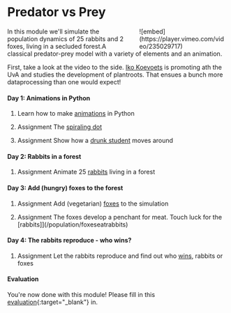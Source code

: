 # Predator vs Prey

<div style="width: 40%; float:right; margin-left: 2em;">
![embed](https://player.vimeo.com/video/235029717)
</div>

In this module we'll simulate the population dynamics of 25 rabbits and 2 foxes, living in a secluded forest.A classical predator-prey model with a variety of elements and an animation.

First, take a look at the video to the side. [Iko Koevoets](http://www.uva.nl/over-de-uva/organisatie/medewerkers/content/k/o/i.t.koevoets/i.t.koevoets.html) is promoting ath the UvA and studies the development of plantroots. That ensues a bunch more dataprocessing than one would expect!

#### Day 1: Animations in Python

1. Learn how to make [animations](/resources/animations) in Python

2. <span class="badge badge-primary">Assignment</span> The [spiraling dot](/movement/dot)

3. <span class="badge badge-primary">Assignment</span> Show how a [drunk student](/movement/student) moves around

#### Day 2: Rabbits in a forest

1. <span class="label label-primary">Assignment</span> Animate 25 [rabbits](/population/rabbits) living in a forest

#### Day 3: Add (hungry) foxes to the forest

1. <span class="label label-primary">Assignment</span> Add (vegetarian) [foxes](/population/foxes) to the simulation

2. <span class="label label-primary">Assignment</span> The foxes develop a penchant for meat. Touch luck for the [rabbits]](/population/foxeseatrabbits)

#### Day 4: The rabbits reproduce - who wins?

1. <span class="label label-primary">Assignment</span> Let the rabbits reproduce and find out who [wins](/population/rabbitsreproduce), rabbits or foxes

#### Evaluation

You're now done with this module! Please fill in this [evaluation](https://goo.gl/forms/bMEPwmQeLxMZ13qE2){:target="_blank"} in.
